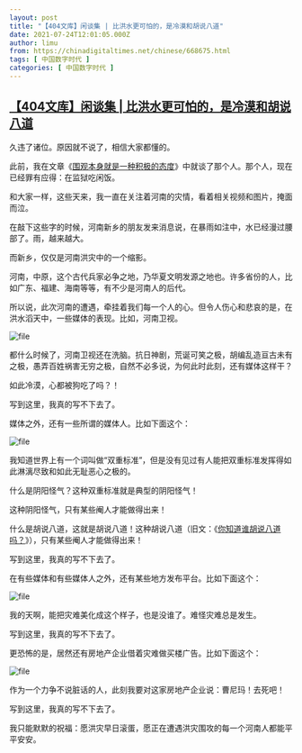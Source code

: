 ```yaml
---
layout: post
title: "【404文库】闲谈集 | 比洪水更可怕的，是冷漠和胡说八道"
date: 2021-07-24T12:01:05.000Z
author: limu
from: https://chinadigitaltimes.net/chinese/668675.html
tags: [ 中国数字时代 ]
categories: [ 中国数字时代 ]
---
```

<!--1627128065000-->
[【404文库】闲谈集 | 比洪水更可怕的，是冷漠和胡说八道](https://chinadigitaltimes.net/chinese/668675.html)
------

<div>
<p>久违了诸位。原因就不说了，相信大家都懂的。</p><p>此前，我在文章《<a href="https://posts.careerengine.us/p/60e2cc249a79e738c0de18d6" title="围观本身就是一种积极的态度">围观本身就是一种积极的态度</a>》中就谈了那个人。那个人，现在已经罪有应得：在监狱吃闲饭。</p><p>和大家一样，这些天来，我一直在关注着河南的灾情，看着相关视频和图片，掩面而泣。</p><p>在敲下这些字的时候，河南新乡的朋友发来消息说，在暴雨如注中，水已经漫过腰部了。雨，越来越大。</p><p>而新乡，仅仅是河南洪灾中的一个缩影。</p><p>河南，中原，这个古代兵家必争之地，乃华夏文明发源之地也。许多省份的人，比如广东、福建、海南等等，有不少是河南人的后代。</p><p>所以说，此次河南的遭遇，牵挂着我们每一个人的心。但令人伤心和悲哀的是，在洪水滔天中，一些媒体的表现。比如，河南卫视。</p><p><img src="https://chinadigitaltimes.net/chinese/files/2021/07/image-1627109795036.png" alt="file" /></p><p>都什么时候了，河南卫视还在洗脑。抗日神剧，荒诞可笑之极，胡编乱造亘古未有之极，愚弄百姓祸害无穷之极，自然不必多说，为何此时此刻，还有媒体这样干？</p><p>如此冷漠，心都被狗吃了吗？！</p><p>写到这里，我真的写不下去了。</p><p>媒体之外，还有一些所谓的媒体人。比如下面这个：</p><p><img src="https://chinadigitaltimes.net/chinese/files/2021/07/image-1627109927716.png" alt="file" /></p><p>我知道世界上有一个词叫做“双重标准”，但是没有见过有人能把双重标准发挥得如此淋漓尽致和如此无耻恶心之极的。</p><p>什么是阴阳怪气？这种双重标准就是典型的阴阳怪气！</p><p>这种阴阳怪气，只有某些阉人才能做得出来！</p><p>什么是胡说八道，这就是胡说八道！这种胡说八道（旧文：《<a href="https://posts.careerengine.us/p/5f6f697459b3b659dd9b276a?nav=post_&amp;p=59db5b6ed568a94e463c2cca" title="你知道谁胡说八道吗？">你知道谁胡说八道吗？</a>》），只有某些阉人才能做得出来！</p><p>写到这里，我真的写不下去了。</p><p>在有些媒体和有些媒体人之外，还有某些地方发布平台。比如下面这个：</p><p><img src="https://chinadigitaltimes.net/chinese/files/2021/07/image-1627109966493.png" alt="file" /></p><p>我的天啊，能把灾难美化成这个样子，也是没谁了。难怪灾难总是发生。</p><p>写到这里，我真的写不下去了。</p><p>更恐怖的是，居然还有房地产企业借着灾难做买楼广告。比如下面这个：</p><p><img src="https://chinadigitaltimes.net/chinese/files/2021/07/image-1627109993802.png" alt="file" /></p><p>作为一个力争不说脏话的人，此刻我要对这家房地产企业说：曹尼玛！去死吧！</p><p>写到这里，我真的写不下去了。</p><p>我只能默默的祝福：愿洪灾早日滚蛋，愿正在遭遇洪灾围攻的每一个河南人都能平平安安。</p>
</div>
